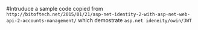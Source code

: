 #Intruduce
a sample code copied from `http://bitoftech.net/2015/01/21/asp-net-identity-2-with-asp-net-web-api-2-accounts-management/` which demostrate `asp.net ideneity/owin/JWT`